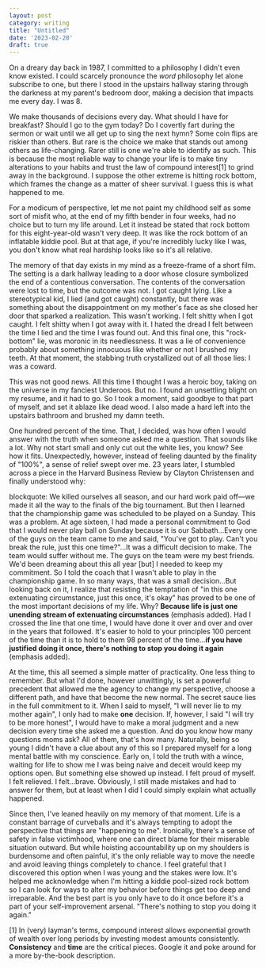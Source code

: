 ```yaml
---
layout: post
category: writing
title: "Untitled"
date: '2023-02-20'
draft: true
---
```


On a dreary day back in 1987, I committed to a philosophy I didn't even know existed. I could scarcely pronounce the _word_ philosophy let alone subscribe to one, but there I stood in the upstairs hallway staring through the darkness at my parent's bedroom door, making a decision that impacts me every day. I was 8.

We make thousands of decisions every day. What should I have for breakfast? Should I go to the gym today? Do I covertly fart during the sermon or wait until we all get up to sing the next hymn? Some coin flips are riskier than others. But rare is the choice we make that stands out among others as life-changing. Rarer still is one we're able to identify as such. This is because the most reliable way to change your life is to make tiny alterations to your habits and trust the law of compound interest[1] to grind away in the background. I suppose the other extreme is hitting rock bottom, which frames the change as a matter of sheer survival. I guess this is what happened to me.

For a modicum of perspective, let me not paint my childhood self as some sort of misfit who, at the end of my fifth bender in four weeks, had no choice but to turn my life around. Let it instead be stated that rock bottom for this eight-year-old wasn't very deep. It was like the rock bottom of an inflatable kiddie pool. But at that age, if you're incredibly lucky like I was, you don't know what real hardship looks like so it's all relative.

The memory of that day exists in my mind as a freeze-frame of a short film. The setting is a dark hallway leading to a door whose closure symbolized the end of a contentious conversation. The contents of the conversation were lost to time, but the outcome was not. I got caught lying. Like a stereotypical kid, I lied (and got caught) constantly, but there was something about the disappointment on my mother's face as she closed her door that sparked a realization. This wasn't working. I felt shitty when I got caught. I felt shitty when I got away with it. I hated the dread I felt between the time I lied and the time I was found out. And this final one, this "rock-bottom" lie, was moronic in its needlessness. It was a lie of convenience probably about something innocuous like whether or not I brushed my teeth. At that moment, the stabbing truth crystallized out of all those lies: I was a coward.

This was not good news. All this time I thought I was a heroic boy, taking on the universe in my fanciest Underoos. But no. I found an unsettling blight on my resume, and it had to go. So I took a moment, said goodbye to that part of myself, and set it ablaze like dead wood. I also made a hard left into the upstairs bathroom and brushed my damn teeth.

One hundred percent of the time. That, I decided, was how often I would answer with the truth when someone asked me a question. That sounds like a lot. Why not start small and only cut out the white lies, you know? See how it fits. Unexpectedly, however, instead of feeling daunted by the finality of "100%", a sense of relief swept over me. 23 years later, I stumbled across a piece in the Harvard Business Review by Clayton Christensen and finally understood why:

blockquote:
We killed ourselves all season, and our hard work paid off—we made it all the way to the finals of the big tournament. But then I learned that the championship game was scheduled to be played on a Sunday. This was a problem. At age sixteen, I had made a personal commitment to God that I would never play ball on Sunday because it is our Sabbath...Every one of the guys on the team came to me and said, "You've got to play. Can't you break the rule, just this one time?"...It was a difficult decision to make. The team would suffer without me. The guys on the team were my best friends. We'd been dreaming about this all year [but] I needed to keep my commitment. So I told the coach that I wasn't able to play in the championship game. In so many ways, that was a small decision...But looking back on it, I realize that resisting the temptation of "in this one extenuating circumstance, just this once, it's okay" has proved to be one of the most important decisions of my life. Why? **Because life is just one unending stream of extenuating circumstances** (emphasis added). Had I crossed the line that one time, I would have done it over and over and over in the years that followed. It's easier to hold to your principles 100 percent of the time than it is to hold to them 98 percent of the time...**if you have justified doing it once, there's nothing to stop you doing it again** (emphasis added).

At the time, this all seemed a simple matter of practicality. One less thing to remember. But what I'd done, however unwittingly, is set a powerful precedent that allowed me the agency to change my perspective, choose a different path, and have that become the new normal. The secret sauce lies in the full commitment to it. When I said to myself, "I will never lie to my mother again", I only had to make **one** decision. If, however, I said "I will try to be more honest", I would have to make a moral judgment and a new decision every time she asked me a question. And do you know how many questions moms ask? All of them, that's how many. Naturally, being so young I didn't have a clue about any of this so I prepared myself for a long mental battle with my conscience. Early on, I told the truth with a wince, waiting for life to show me I was being naive and deceit would keep my options open. But something else showed up instead. I felt proud of myself. I felt relieved. I felt...brave. Obviously, I still made mistakes and had to answer for them, but at least when I did I could simply explain what actually happened.

Since then, I've leaned heavily on my memory of that moment. Life is a constant barrage of curveballs and it's always tempting to adopt the perspective that things are "happening to me". Ironically, there's a sense of safety in false victimhood, where one can direct blame for their miserable situation outward. But while hoisting accountability up on my shoulders is burdensome and often painful, it's the only reliable way to move the needle and avoid leaving things completely to chance. I feel grateful that I discovered this option when I was young and the stakes were low. It's helped me acknowledge when I'm hitting a kiddie pool-sized rock bottom so I can look for ways to alter my behavior before things get too deep and irreparable. And the best part is you only have to do it once before it's a part of your self-improvement arsenal. "There's nothing to stop you doing it again."

[1] In (very) layman's terms, compound interest allows exponential growth of wealth over long periods by investing modest amounts consistently. **Consistency** and **time** are the critical pieces. Google it and poke around for a more by-the-book description.